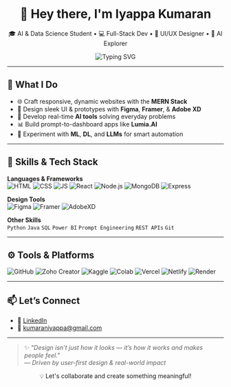 <h1 align="center">👋 Hey there, I'm Iyappa Kumaran</h1>

<p align="center">
🎓 AI & Data Science Student • 💻 Full-Stack Dev • 🎨 UI/UX Designer • 🤖 AI Explorer  
</p>

<p align="center">
  <img src="https://readme-typing-svg.demolab.com?font=Fira+Code&duration=3000&pause=1000&center=true&vCenter=true&width=435&lines=Building+real-time+AI+solutions;Designing+intuitive+user+experiences;Blending+code+%2B+creativity" alt="Typing SVG" />
</p>

---

## 🚀 What I Do

- 🌐 Craft responsive, dynamic websites with the **MERN Stack**
- 🎨 Design sleek UI & prototypes with **Figma**, **Framer**, & **Adobe XD**
- 🤖 Develop real-time **AI tools** solving everyday problems
- 📊 Build prompt-to-dashboard apps like **Lumia.AI**
- 🧪 Experiment with **ML**, **DL**, and **LLMs** for smart automation

---

## 🧠 Skills & Tech Stack

**Languages & Frameworks**  
![HTML](https://img.shields.io/badge/HTML5-e34c26?style=for-the-badge&logo=html5&logoColor=white)
![CSS](https://img.shields.io/badge/CSS3-1572b6?style=for-the-badge&logo=css3&logoColor=white)
![JS](https://img.shields.io/badge/JavaScript-f7df1e?style=for-the-badge&logo=javascript&logoColor=black)
![React](https://img.shields.io/badge/React-61dafb?style=for-the-badge&logo=react&logoColor=black)
![Node.js](https://img.shields.io/badge/Node.js-339933?style=for-the-badge&logo=nodedotjs&logoColor=white)
![MongoDB](https://img.shields.io/badge/MongoDB-4EA94B?style=for-the-badge&logo=mongodb&logoColor=white)
![Express](https://img.shields.io/badge/Express.js-000000?style=for-the-badge&logo=express&logoColor=white)

**Design Tools**  
![Figma](https://img.shields.io/badge/Figma-F24E1E?style=for-the-badge&logo=figma&logoColor=white)
![Framer](https://img.shields.io/badge/Framer-000000?style=for-the-badge&logo=framer&logoColor=white)
![AdobeXD](https://img.shields.io/badge/AdobeXD-ff61f6?style=for-the-badge&logo=adobexd&logoColor=white)

**Other Skills**  
`Python` `Java` `SQL` `Power BI` `Prompt Engineering` `REST APIs` `Git`

---

## ⚙️ Tools & Platforms

![GitHub](https://img.shields.io/badge/GitHub-181717?style=for-the-badge&logo=github)
![Zoho Creator](https://img.shields.io/badge/Zoho%20Creator-ff8000?style=for-the-badge&logo=zoho&logoColor=white)
![Kaggle](https://img.shields.io/badge/Kaggle-20BEFF?style=for-the-badge&logo=kaggle&logoColor=white)
![Colab](https://img.shields.io/badge/Google%20Colab-F9AB00?style=for-the-badge&logo=googlecolab&logoColor=black)
![Vercel](https://img.shields.io/badge/Vercel-000000?style=for-the-badge&logo=vercel&logoColor=white)
![Netlify](https://img.shields.io/badge/Netlify-00C7B7?style=for-the-badge&logo=netlify&logoColor=white)
![Render](https://img.shields.io/badge/Render-00979D?style=for-the-badge&logo=render&logoColor=white)

---

## 📫 Let’s Connect

- 🔗 [LinkedIn](https://www.linkedin.com/in/iyappa-kumaran)
- 📩 kumaraniyappa@gmail.com  

---

> ✨ *"Design isn’t just how it looks — it’s how it works and makes people feel."*  
> — *Driven by user-first design & real-world impact*

<p align="center">
  💡 Let's collaborate and create something meaningful!
</p>
